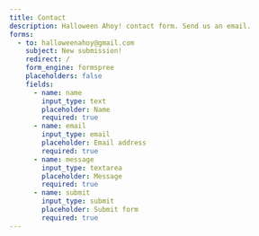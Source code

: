 ```yaml
---
title: Contact
description: Halloween Ahoy! contact form. Send us an email.
forms:
  - to: halloweenahoy@gmail.com
    subject: New submission!
    redirect: /
    form_engine: formspree
    placeholders: false
    fields: 
      - name: name
        input_type: text
        placeholder: Name
        required: true
      - name: email
        input_type: email
        placeholder: Email address
        required: true
      - name: message
        input_type: textarea
        placeholder: Message
        required: true
      - name: submit
        input_type: submit
        placeholder: Submit form
        required: true
---
```

